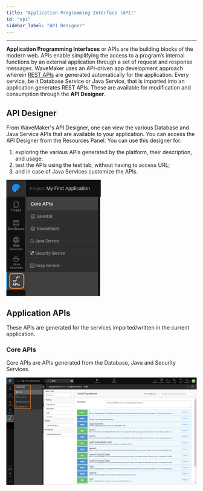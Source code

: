 ```yaml
---
title: "Application Programming Interface (API)"
id: "api"
sidebar_label: "API Designer"
---
```

---

**Application Programming Interfaces** or APIs are the building blocks of the modern web. APIs enable simplifying the access to a program’s internal functions by an external application through a set of request and response messages. WaveMaker uses an API-driven app development approach wherein [REST APIs](http://www.restapitutorial.com/lessons/whatisrest.html) are generated automatically for the application. Every service, be it Database Service or Java Service, that is imported into an application generates REST APIs. These are available for modification and consumption through the **API Designer**.

## API Designer

From WaveMaker's API Designer, one can view the various Database and Java Service APIs that are available to your application. You can access the API Designer from the Resources Panel. You can use this designer for:

1. exploring the various APIs generated by the platform, their description, and usage;
2. test the APIs using the test tab, without having to access URL;
3. and in case of Java Services customize the APIs.

[![](../../../assets/API_Access.png)](../../../assets/API_Access.png)

## Application APIs

These APIs are generated for the services imported/written in the current application.

### Core APIs

Core APIs are APIs generated from the Database, Java and Security Services.

[![](../../../assets/API_DB.png)](../../../assets/API_DB.png)

